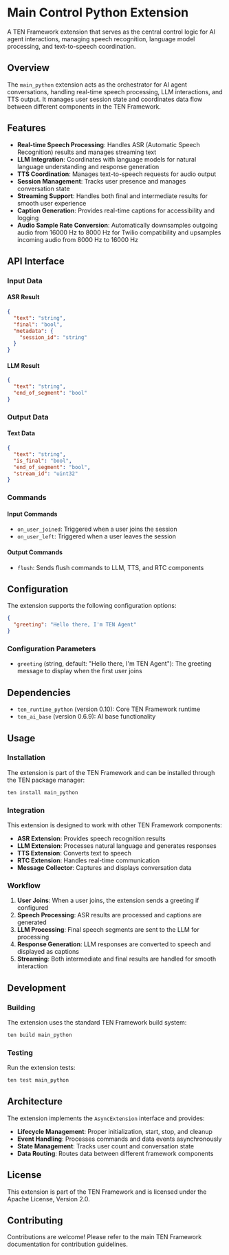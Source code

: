 # Main Control Python Extension

A TEN Framework extension that serves as the central control logic for AI agent interactions, managing speech recognition, language model processing, and text-to-speech coordination.

## Overview

The `main_python` extension acts as the orchestrator for AI agent conversations, handling real-time speech processing, LLM interactions, and TTS output. It manages user session state and coordinates data flow between different components in the TEN Framework.

## Features

- **Real-time Speech Processing**: Handles ASR (Automatic Speech Recognition) results and manages streaming text
- **LLM Integration**: Coordinates with language models for natural language understanding and response generation
- **TTS Coordination**: Manages text-to-speech requests for audio output
- **Session Management**: Tracks user presence and manages conversation state
- **Streaming Support**: Handles both final and intermediate results for smooth user experience
- **Caption Generation**: Provides real-time captions for accessibility and logging
- **Audio Sample Rate Conversion**: Automatically downsamples outgoing audio from 16000 Hz to 8000 Hz for Twilio compatibility and upsamples incoming audio from 8000 Hz to 16000 Hz

## API Interface

### Input Data

#### ASR Result
```json
{
  "text": "string",
  "final": "bool",
  "metadata": {
    "session_id": "string"
  }
}
```

#### LLM Result
```json
{
  "text": "string",
  "end_of_segment": "bool"
}
```

### Output Data

#### Text Data
```json
{
  "text": "string",
  "is_final": "bool",
  "end_of_segment": "bool",
  "stream_id": "uint32"
}
```

### Commands

#### Input Commands
- `on_user_joined`: Triggered when a user joins the session
- `on_user_left`: Triggered when a user leaves the session

#### Output Commands
- `flush`: Sends flush commands to LLM, TTS, and RTC components

## Configuration

The extension supports the following configuration options:

```json
{
  "greeting": "Hello there, I'm TEN Agent"
}
```

### Configuration Parameters

- `greeting` (string, default: "Hello there, I'm TEN Agent"): The greeting message to display when the first user joins

## Dependencies

- `ten_runtime_python` (version 0.10): Core TEN Framework runtime
- `ten_ai_base` (version 0.6.9): AI base functionality

## Usage

### Installation

The extension is part of the TEN Framework and can be installed through the TEN package manager:

```bash
ten install main_python
```

### Integration

This extension is designed to work with other TEN Framework components:

- **ASR Extension**: Provides speech recognition results
- **LLM Extension**: Processes natural language and generates responses
- **TTS Extension**: Converts text to speech
- **RTC Extension**: Handles real-time communication
- **Message Collector**: Captures and displays conversation data

### Workflow

1. **User Joins**: When a user joins, the extension sends a greeting if configured
2. **Speech Processing**: ASR results are processed and captions are generated
3. **LLM Processing**: Final speech segments are sent to the LLM for processing
4. **Response Generation**: LLM responses are converted to speech and displayed as captions
5. **Streaming**: Both intermediate and final results are handled for smooth interaction

## Development

### Building

The extension uses the standard TEN Framework build system:

```bash
ten build main_python
```

### Testing

Run the extension tests:

```bash
ten test main_python
```

## Architecture

The extension implements the `AsyncExtension` interface and provides:

- **Lifecycle Management**: Proper initialization, start, stop, and cleanup
- **Event Handling**: Processes commands and data events asynchronously
- **State Management**: Tracks user count and conversation state
- **Data Routing**: Routes data between different framework components

## License

This extension is part of the TEN Framework and is licensed under the Apache License, Version 2.0.

## Contributing

Contributions are welcome! Please refer to the main TEN Framework documentation for contribution guidelines.
